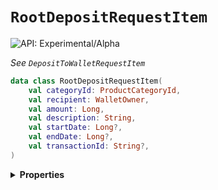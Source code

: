 # `RootDepositRequestItem`


![API: Experimental/Alpha](https://img.shields.io/static/v1?label=API&message=Experimental/Alpha&color=orange&style=flat-square)


_See `DepositToWalletRequestItem`_

```kotlin
data class RootDepositRequestItem(
    val categoryId: ProductCategoryId,
    val recipient: WalletOwner,
    val amount: Long,
    val description: String,
    val startDate: Long?,
    val endDate: Long?,
    val transactionId: String?,
)
```

<details>
<summary>
<b>Properties</b>
</summary>

<details>
<summary>
<code>categoryId</code>: <code><code><a href='/docs/reference/dk.sdu.cloud.accounting.api.ProductCategoryId.md'>ProductCategoryId</a></code></code>
</summary>





</details>

<details>
<summary>
<code>recipient</code>: <code><code><a href='/docs/reference/dk.sdu.cloud.accounting.api.WalletOwner.md'>WalletOwner</a></code></code>
</summary>





</details>

<details>
<summary>
<code>amount</code>: <code><code><a href='https://kotlinlang.org/api/latest/jvm/stdlib/kotlin/-long/'>Long</a></code></code>
</summary>





</details>

<details>
<summary>
<code>description</code>: <code><code><a href='https://kotlinlang.org/api/latest/jvm/stdlib/kotlin/-string/'>String</a></code></code>
</summary>





</details>

<details>
<summary>
<code>startDate</code>: <code><code><a href='https://kotlinlang.org/api/latest/jvm/stdlib/kotlin/-long/'>Long</a>?</code></code>
</summary>





</details>

<details>
<summary>
<code>endDate</code>: <code><code><a href='https://kotlinlang.org/api/latest/jvm/stdlib/kotlin/-long/'>Long</a>?</code></code>
</summary>





</details>

<details>
<summary>
<code>transactionId</code>: <code><code><a href='https://kotlinlang.org/api/latest/jvm/stdlib/kotlin/-string/'>String</a>?</code></code>
</summary>





</details>



</details>


